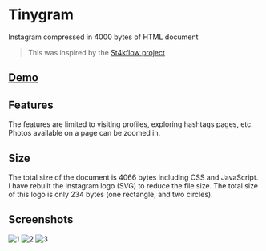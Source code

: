 # Tinygram
Instagram compressed in 4000 bytes of HTML document
> This was inspired by the [St4kflow project](http://danlec.com/blog/stackoverflow-in-4096-bytes)
## [Demo](https://htmlpreview.github.io/?https://github.com/adarshpunj/Tinygram/blob/master/tinygram.html)

## Features
The features are limited to visiting profiles, exploring hashtags pages, etc. Photos available on a page can be zoomed in.

## Size
The total size of the document is 4066 bytes including CSS and JavaScript. 
I have rebuilt the Instagram logo (SVG) to reduce the file size. The total size of this logo is only 234 bytes (one rectangle, and two circles).

## Screenshots
![1](https://user-images.githubusercontent.com/30762976/71948976-d8129100-31f7-11ea-8aa2-3fe5eb87a8a2.png)
![2](https://user-images.githubusercontent.com/30762976/71948978-d8129100-31f7-11ea-9442-a601ce73a45c.png)
![3](https://user-images.githubusercontent.com/30762976/71948979-d8ab2780-31f7-11ea-8cd0-71a2bfdee670.png)

